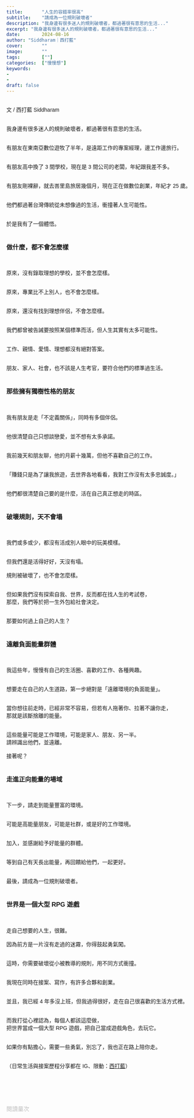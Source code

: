 ```yaml
---
title:       "人生的容錯率很高"
subtitle:    "請成為一位規則破壞者"
description: "我身邊有很多迷人的規則破壞者，都過著很有意思的生活..."
excerpt: "我身邊有很多迷人的規則破壞者，都過著很有意思的生活..."
date:        2024-08-16
author: "Siddharam｜西打藍"
cover:       ""
image:       ""
tags:        [""]
categories:  ["慢慢想"]
keywords:
- 
- 
draft: false
---
```


<article style="font-family: 'Noto Sans TC', '微軟正黑體', sans-serif; font-weight: 300;">

<br>文 / 西打藍 Siddharam<br><br>

我身邊有很多迷人的規則破壞者，都過著很有意思的生活。<br><br>

有朋友在東南亞數位遊牧了半年，是遠距工作的專案經理，邊工作邊旅行。<br><br>

有朋友高中換了 3 間學校，現在是 3 間公司的老闆，年紀跟我差不多。<br><br>

有朋友剛裸辭，就去峇里島旅居幾個月，現在正在做數位創業，年紀才 25 歲。<br><br>

他們都過著台灣傳統從未想像過的生活，衝撞著人生可能性。<br><br>

於是我有了一個體悟。<br><br>


<h3 class="article-h1-color">做什麼，都不會怎麼樣</h3><br>

原來，沒有錄取理想的學校，並不會怎麼樣。<br><br>

原來，專業比不上別人，也不會怎麼樣。<br><br>

原來，還沒有找到理想伴侶，不會怎麼樣。<br><br>

我們都曾被告誡要按照某個標準而活，但人生其實有太多可能性。<br><br>

工作、親情、愛情、理想都沒有絕對答案。<br><br>

朋友、家人、社會，也不該是人生考官，要符合他們的標準過生活。<br><br>


<h3 class="article-h1-color">那些擁有獨樹性格的朋友</h3><br>

我有朋友是走「不定義關係」，同時有多個伴侶。<br><br>

他很清楚自己只想談戀愛，並不想有太多承諾。<br><br>

我前幾天和朋友聊，他的月薪十幾萬，但他不喜歡自己的工作。<br><br>

「賺錢只是為了讓我旅遊，去世界各地看看，我對工作沒有太多忠誠度。」<br><br>

他們都很清楚自己要的是什麼，活在自己真正想走的時區。<br><br>


<h3 class="article-h1-color">破壞規則，天不會塌</h3><br>

我們或多或少，都沒有活成別人眼中的玩美模樣。<br><br>

但我們還是活得好好，天沒有塌。<br><br>
規則被破壞了，也不會怎麼樣。<br><br>

但如果我們沒有探索自我、世界，反而都在找人生的考試卷，<br>
那麼，我們等於把一生外包給社會決定。<br><br>

那要如何過上自己的人生？<br><br>


<h3 class="article-h1-color">遠離負面能量群體</h3><br>

我這些年，慢慢有自己的生活圈、喜歡的工作、各種興趣。<br><br>

想要走在自己的人生道路，第一步絕對是「遠離環境的負面能量」。<br><br>

當你想往前走時，已經非常不容易，但若有人拖著你、拉著不讓你走，<br>
那就是該斷捨離的能量。<br><br>

這些能量可能是工作環境，可能是家人、朋友、另一半。<br>
請辨識出他們，並遠離。<br><br>
接著呢？<br><br>

<h3 class="article-h1-color">走進正向能量的場域</h3><br>

下一步，請走到能量豐富的環境。<br><br>

可能是高能量朋友，可能是社群，或是好的工作環境。<br><br>

加入，並感謝給予好能量的群體。<br><br>

等到自己有天長出能量，再回饋給他們，一起更好。<br><br>

最後，請成為一位規則破壞者。<br><br>


<h3 class="article-h1-color">世界是一個大型 RPG 遊戲</h3><br>

走自己想要的人生，很難。<br><br>
因為前方是一片沒有走過的迷霧，你得鼓起勇氣闖。<br><br>

這時，你需要破壞從小被教導的規則，用不同方式衝撞。<br><br>

我現在同時在接案、寫作，有許多合夥和創業。<br><br>

並且，我已經 4 年多沒上班，但我過得很好，走在自己很喜歡的生活方式裡。<br><br>

而我打從心裡認為，每個人都該這麼做，<br>
把世界當成一個大型 RPG 遊戲，把自己當成遊戲角色，去玩它。<br><br>

如果你有點擔心，需要一些勇氣，別忘了，我也正在路上陪你走。<br><br>



<!-- 
<!-- 案例 > 證明案例 > 壞處 > 怎麼改變（列步驟） > 結語總結金句 -->


（日常生活與接案歷程分享都在 IG、限動：<a href="https://www.instagram.com/sidd.blue/" target="_blank">西打藍</a>）<br><br>

<!-- <h3 class="article-h1-color"></h3><br> -->





<br><br><br>

</article>

<div style="color: #bfbfbf; font-size: 15px;" id="busuanzi_container_page_pv">
  閱讀量<span id="busuanzi_value_page_pv"></span>次
</div>

<script src="../../js/post.js"></script>
